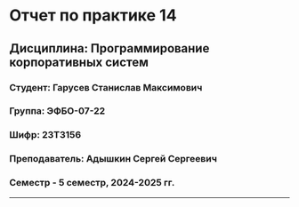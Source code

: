 # Отчет по практике 14
## Дисциплина: Программирование корпоративных систем
### Студент: Гарусев Станислав Максимович 
### Группа: ЭФБО-07-22
### Шифр: 23Т3156
### Преподаватель: Адышкин Сергей Сергеевич
### Семестр - 5 семестр, 2024-2025 гг.
_____
